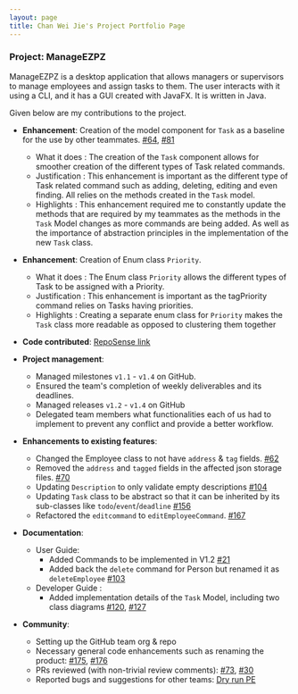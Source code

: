 ```yaml
---
layout: page
title: Chan Wei Jie's Project Portfolio Page
---
```


### Project: ManageEZPZ

ManageEZPZ is a desktop application that allows managers or supervisors to manage employees and assign tasks to them. The user interacts with it using a CLI, and it has a GUI created with JavaFX. It is written in Java.

Given below are my contributions to the project.

* **Enhancement**: Creation of the model component for `Task` as a baseline for the use by other teammates. [#64](https://github.com/AY2122S2-CS2103-F11-1/tp/pull/64), [#81](https://github.com/AY2122S2-CS2103-F11-1/tp/pull/81)
  * What it does : The creation of the `Task` component allows for smoother creation of the different types of Task related commands.
  * Justification : This enhancement is important as the different type of Task related command such as adding, deleting, editing and even finding. All relies on the methods created in the `Task` model.  
  * Highlights : This enhancement required me to constantly update the methods that are required by my teammates as the methods in the `Task` Model changes as more commands are being added. As well as the importance of abstraction principles in the implementation of the new `Task` class.


* **Enhancement**: Creation of Enum class `Priority`.
  * What it does : The Enum class `Priority` allows the different types of Task to be assigned with a Priority.
  * Justification : This enhancement is important as the tagPriority command relies on Tasks having priorities.
  * Highlights : Creating a separate enum class for `Priority` makes the `Task` class more readable as opposed to clustering them together


* **Code contributed**: [RepoSense link](https://nus-cs2103-ay2122s2.github.io/tp-dashboard/?search=chanweijie&breakdown=true&sort=groupTitle&sortWithin=title&since=2022-02-18&timeframe=commit&mergegroup=&groupSelect=groupByRepos&checkedFileTypes=docs~functional-code~test-code~other)


* **Project management**:
  * Managed milestones `v1.1` - `v1.4` on GitHub. 
  * Ensured the team's completion of weekly deliverables and its deadlines.
  * Managed releases `v1.2` - `v1.4` on GitHub
  * Delegated team members what functionalities each of us had to implement to prevent any conflict and provide a better workflow.

<div style="page-break-after: always;"></div>

* **Enhancements to existing features**:
  * Changed the Employee class to not have `address` & `tag` fields. [#62](https://github.com/AY2122S2-CS2103-F11-1/tp/pull/62)
  * Removed the `address` and `tagged` fields in the affected json storage files. [#70](https://github.com/AY2122S2-CS2103-F11-1/tp/pull/70) 
  * Updating `Description` to only validate empty descriptions [#104](https://github.com/AY2122S2-CS2103-F11-1/tp/pull/104)
  * Updating `Task` class to be abstract so that it can be inherited by its sub-classes like `todo`/`event`/`deadline` [#156](https://github.com/AY2122S2-CS2103-F11-1/tp/pull/156)
  * Refactored the `editcommand` to `editEmployeeCommand`. [#167](https://github.com/AY2122S2-CS2103-F11-1/tp/pull/167)
  

* **Documentation**:
  * User Guide:
      * Added Commands to be implemented in V1.2 [#21](https://github.com/AY2122S2-CS2103-F11-1/tp/pull/21)
      * Added back the `delete` command for Person but renamed it as `deleteEmployee` [#103](https://github.com/AY2122S2-CS2103-F11-1/tp/pull/103)
  * Developer Guide :
      * Added implementation details of the `Task` Model, including two class diagrams [#120](https://github.com/AY2122S2-CS2103-F11-1/tp/pull/120), [#127](https://github.com/AY2122S2-CS2103-F11-1/tp/pull/127)
  

* **Community**:
  * Setting up the GitHub team org & repo
  * Necessary general code enhancements such as renaming the product: [#175](https://github.com/AY2122S2-CS2103-F11-1/tp/pull/175), [#176](https://github.com/AY2122S2-CS2103-F11-1/tp/pull/176)
  * PRs reviewed (with non-trivial review comments): [#73](https://github.com/AY2122S2-CS2103-F11-1/tp/pull/73), [#30](https://github.com/AY2122S2-CS2103-F11-1/tp/pull/30)
  * Reported bugs and suggestions for other teams: [Dry run PE](https://github.com/ChanWeiJie/ped/issues)
  


